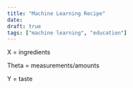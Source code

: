 ```yaml
---
title: "Machine Learning Recipe"
date: 
draft: true
tags: ["machine learning", "education"]
---
```


X = ingredients

Theta = measurements/amounts

Y = taste
